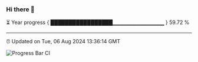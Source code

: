 ### Hi there 👋

⏳ Year progress { █████████████████▁▁▁▁▁▁▁▁▁▁▁▁▁ } 59.72 %

---

⏰ Updated on Tue, 06 Aug 2024 13:36:14 GMT

![Progress Bar CI](https://github.com/IshwaranRudhara/GIT-ACTION/workflows/Progress%20Bar%20CI/badge.svg)
